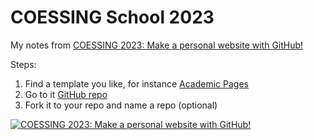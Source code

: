 # COESSING School 2023

My notes from [COESSING 2023: Make a personal website with GitHub!](https://www.youtube.com/watch?v=mhN3Sp6mwz4)

Steps:

1. Find a template you like, for instance [Academic Pages](https://academicpages.github.io/)
2. Go to it [GitHub repo](https://github.com/academicpages)
3. Fork it to your repo and name a repo (optional)

[![COESSING 2023: Make a personal website with GitHub!](http://img.youtube.com/vi/mhN3Sp6mwz4/mqdefault.jpg)](https://www.youtube.com/watch?v=mhN3Sp6mwz4)



